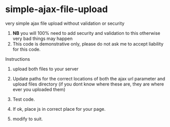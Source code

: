 # simple-ajax-file-upload
very simple ajax file upload without validation or security 


1. **NB** you will 100% need to add security and validation to this otherwise very bad things may happen
2. This code is demonstrative only, please do not ask me to accept liability for this code. 

Instructions
1. upload both files to your server

2. Update paths for the correct locations of both the ajax url parameter and upload files directory (if you dont know where these are, they are where ever you uploaded them)

3. Test code. 

4. If ok, place js in correct place for your page. 

5. modify to suit.
